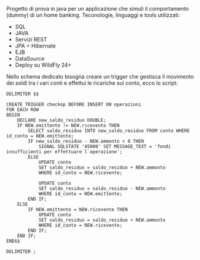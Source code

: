 Progetto di prova in java per un applicazione che simuli il comportamento (dummy) di un home banking.
Teconologie, linguaggi e tools utilizzati: 
- SQL
- JAVA
- Servizi REST
- JPA + Hibernate
- EJB
- DataSource
- Deploy su WildFly 24+

Nello schema dedicato bisogna creare un trigger che gestisca il movimento dei soldi tra i vari conti e effettui le ricariche sul conto, ecco lo script:

```
DELIMITER $$

CREATE TRIGGER checkop BEFORE INSERT ON operazioni
FOR EACH ROW
BEGIN
    DECLARE new_saldo_residuo DOUBLE;
    IF NEW.emittente != NEW.ricevente THEN
        SELECT saldo_residuo INTO new_saldo_residuo FROM conto WHERE id_conto = NEW.emittente;
        IF new_saldo_residuo - NEW.ammonto < 0 THEN
            SIGNAL SQLSTATE '45000' SET MESSAGE_TEXT = 'fondi insufficienti per effettuare l`operazione';
        ELSE
            UPDATE conto
            SET saldo_residuo = saldo_residuo + NEW.ammonto
            WHERE id_conto = NEW.ricevente;

            UPDATE conto
            SET saldo_residuo = saldo_residuo - NEW.ammonto
            WHERE id_conto = NEW.emittente;
        END IF;
    ELSE
        IF NEW.emittente = NEW.ricevente THEN
            UPDATE conto
            SET saldo_residuo = saldo_residuo + NEW.ammonto
            WHERE id_conto = NEW.ricevente;
        END IF;
    END IF;
END$$

DELIMITER ;
```
